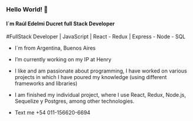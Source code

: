 ### Hello World! 👋
#### I´m Raúl Edelmi Ducret full Stack Developer

#FullStack Developer | JavaScript | React - Redux | Express - Node - SQL

-  I´m from Argentina, Buenos Aires
-  I’m currently working on my IP at Henry 
-  I like and am passionate about programming, I have worked on various projects in which I have poured my knowledge (using different frameworks and libraries)
-  I am finished my individual project, where I use React, Redux, Node.js, Sequelize y Postgres, among other technologies.

- Text me +54 011-156620-6694





